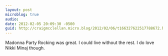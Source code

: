 ```yaml
---
layout: post
microblog: true
audio: 
date: 2012-02-05 20:09:30 -0500
guid: http://craigmcclellan.micro.blog/2012/02/06/t166327622517788672.html
---
```

Madonna Party Rocking was great. I could live without the rest. I do love Nikki Minaj though.
